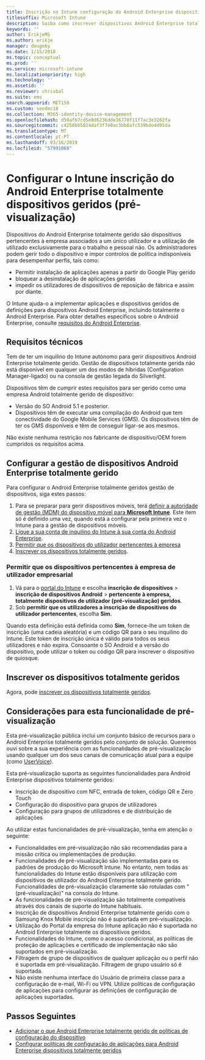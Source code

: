 ```yaml
---
title: Inscrição no Intune configuração do Android Enterprise dispositivos totalmente geridos
titlesuffix: Microsoft Intune
description: Saiba como inscrever dispositivos Android Enterprise totalmente geridos no Intune.
keywords: ''
author: ErikjeMS
ms.author: erikje
manager: dougeby
ms.date: 1/15/2018
ms.topic: conceptual
ms.prod: ''
ms.service: microsoft-intune
ms.localizationpriority: high
ms.technology: ''
ms.assetid: ''
ms.reviewer: chrisbal
ms.suite: ems
search.appverid: MET150
ms.custom: seodec18
ms.collection: M365-identity-device-management
ms.openlocfilehash: d50afb7cd5e0d6236dde36770f11f7ac3e3262fa
ms.sourcegitcommit: c4258bb5824daf3f7e0ac3bb8afc539bde4d95da
ms.translationtype: MT
ms.contentlocale: pt-PT
ms.lasthandoff: 03/16/2019
ms.locfileid: "57991068"
---
```

# <a name="set-up-intune-enrollment-of-android-enterprise-fully-managed-devices-preview"></a>Configurar o Intune inscrição do Android Enterprise totalmente dispositivos geridos (pré-visualização)

Dispositivos do Android Enterprise totalmente gerido são dispositivos pertencentes à empresa associados a um único utilizador e a utilização de utilizado exclusivamente para o trabalho e pessoal não. Os administradores podem gerir todo o dispositivo e impor controlos de política indisponíveis para desempenhar perfis, tais como:
- Permitir instalação de aplicações apenas a partir do Google Play gerido
- bloquear a desinstalação de aplicações geridas
- impedir os utilizadores de dispositivos de reposição de fábrica e assim por diante.

O Intune ajuda-o a implementar aplicações e dispositivos geridos de definições para dispositivos Android Enterprise, incluindo totalmente o Android Enterprise. Para obter detalhes específicos sobre o Android Enterprise, consulte [requisitos do Android Enterprise](https://support.google.com/work/android/answer/6174145?hl=en&ref_topic=6151012).

## <a name="technical-requirements"></a>Requisitos técnicos

Tem de ter um inquilino do Intune autónomo para gerir dispositivos Android Enterprise totalmente gerido. Gestão de dispositivos totalmente gerida não está disponível em qualquer um dos modos de híbridas (Configuration Manager-ligado) ou na consola de gestão legada do Silverlight.

Dispositivos têm de cumprir estes requisitos para ser gerido como uma empresa Android totalmente gerido de dispositivo:

- Versão do SO Android 5.1 e posterior.
- Dispositivos têm de executar uma compilação do Android que tem conectividade do Google Mobile Services (GMS). Os dispositivos têm de ter os GMS disponíveis e têm de conseguir ligar-se aos mesmos.

Não existe nenhuma restrição nos fabricante de dispositivo/OEM forem cumpridos os requisitos acima.

## <a name="set-up-android-enterprise-fully-managed-device-management"></a>Configurar a gestão de dispositivos Android Enterprise totalmente gerido

Para configurar o Android Enterprise totalmente geridos gestão de dispositivos, siga estes passos:

1. Para se preparar para gerir dispositivos móveis, terá [definir a autoridade de gestão (MDM) do dispositivo móvel para **Microsoft Intune**](mdm-authority-set.md). Este item só é definido uma vez, quando está a configurar pela primeira vez o Intune para a gestão de dispositivos móveis.
2. [Ligue a sua conta de inquilino do Intune à sua conta do Android Enterprise](connect-intune-android-enterprise.md).
3. [Permitir que os dispositivos do utilizador pertencentes à empresa](#enable-corporate-owned-user-devices)
4. [Inscrever os dispositivos totalmente geridos](#enroll-the-fully-managed-devices).

### <a name="enable-corporate-owned-user-devices"></a>Permitir que os dispositivos pertencentes à empresa de utilizador empresarial

1. Vá para o [portal do Intune](https://portal.azure.com) e escolha **inscrição de dispositivos** > **inscrição de dispositivos Android** > **pertencente à empresa, totalmente dispositivos de utilizador (pré-visualização) geridos**.
2. Sob **permitir que os utilizadores a inscrição de dispositivos do utilizador pertencentes**, escolha **Sim**.

Quando esta definição está definida como **Sim**, fornece-lhe um token de inscrição (uma cadeia aleatória) e um código QR para o seu inquilino do Intune. Este token de inscrição única é válido para todos os seus utilizadores e não expira. Consoante o SO Android e a versão do dispositivo, pode utilizar o token ou código QR para inscrever o dispositivo de quiosque.

## <a name="enroll-the-fully-managed-devices"></a>Inscrever os dispositivos totalmente geridos
Agora, pode [inscrever os dispositivos totalmente geridos](android-dedicated-devices-fully-managed-enroll.md).

## <a name="considerations-for-this-preview-feature"></a>Considerações para esta funcionalidade de pré-visualização
Esta pré-visualização pública inclui um conjunto básico de recursos para o Android Enterprise totalmente geridos pelo conjunto de solução. Queremos ouvi sobre a sua experiência com as funcionalidades de pré-visualização usando qualquer um dos seus canais de comunicação atual para a equipe (como [UserVoice](https://microsoftintune.uservoice.com/forums/291681-ideas?category_id=210853)).

Esta pré-visualização suporta as seguintes funcionalidades para Android Enterprise dispositivos totalmente geridos:
- Inscrição de dispositivo com NFC, entrada de token, código QR e Zero Touch
- Configuração do dispositivo para grupos de utilizadores
- Configuração para grupos de utilizadores e de distribuição de aplicações


Ao utilizar estas funcionalidades de pré-visualização, tenha em atenção o seguinte:
- Funcionalidades em pré-visualização não são recomendadas para a missão crítica ou implementações de produção. 
- Funcionalidades de pré-visualização são implementadas para os padrões de produção do Microsoft Intune. No entanto, nem todas as funcionalidades do Intune estão disponíveis para utilização com dispositivos de utilizador do Android Enterprise totalmente gerido. Funcionalidades de pré-visualização claramente são rotuladas com "(pré-visualização)" na consola do Intune. 
- As funcionalidades de pré-visualização são totalmente compatíveis através dos canais de suporte do Intune habituais.
- Inscrição de dispositivos Android Enterprise totalmente gerido com o Samsung Knox Mobile inscrição não é suportada em pré-visualização. 
- Utilização do Portal da empresa do Intune aplicação não é suportada no Android Enterprise totalmente os dispositivos geridos. 
- Funcionalidades do Intune, como o acesso condicional, as políticas de proteção de aplicações e certificado de implementação não são suportados em pré-visualização. 
- Filtragem de grupo de dispositivos de qualquer aplicação ou o perfil não é suportada em pré-visualização. Filtragem de grupo usuário só é suportada. 
- Não existe nenhuma interface do Usuário de primeira classe para a configuração de e-mail, Wi-Fi ou VPN. Utilize políticas de configuração de aplicações para configurar as definições de configuração de aplicações suportadas.

## <a name="next-steps"></a>Passos Seguintes
- [Adicionar o que Android Enterprise totalmente gerido de políticas de configuração do dispositivo](device-restrictions-android-for-work.md#device-owner-only)
- [Configurar políticas de configuração de aplicações para Android Enterprise dispositivos totalmente geridos](app-configuration-policies-use-android.md)


